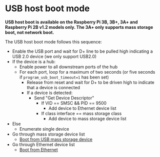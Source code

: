 # USB host boot mode

**USB host boot is available on the Raspberry Pi 3B, 3B+, 3A+ and Raspberry Pi 2B v1.2 models only. The 3A+ only supports mass storage boot, not network boot.**

The USB host boot mode follows this sequence:

* Enable the USB port and wait for D+ line to be pulled high indicating a USB 2.0 device (we only support USB2.0)
* If the device is a hub:
  * Enable power to all downstream ports of the hub
  * For each port, loop for a maximum of two seconds (or five seconds if `program_usb_boot_timeout=1` has been set)
    * Release from reset and wait for D+ to be driven high to indicate that a device is connected
    * If a device is detected:
      * Send "Get Device Descriptor"
        * If VID == SMSC && PID == 9500
          * Add device to Ethernet device list
        * If class interface == mass storage class
          * Add device to mass storage device list
* Else
  * Enumerate single device
* Go through mass storage device list
  * [Boot from USB mass storage device](msd.md)
* Go through Ethernet device list
  * [Boot from Ethernet](net.md)

